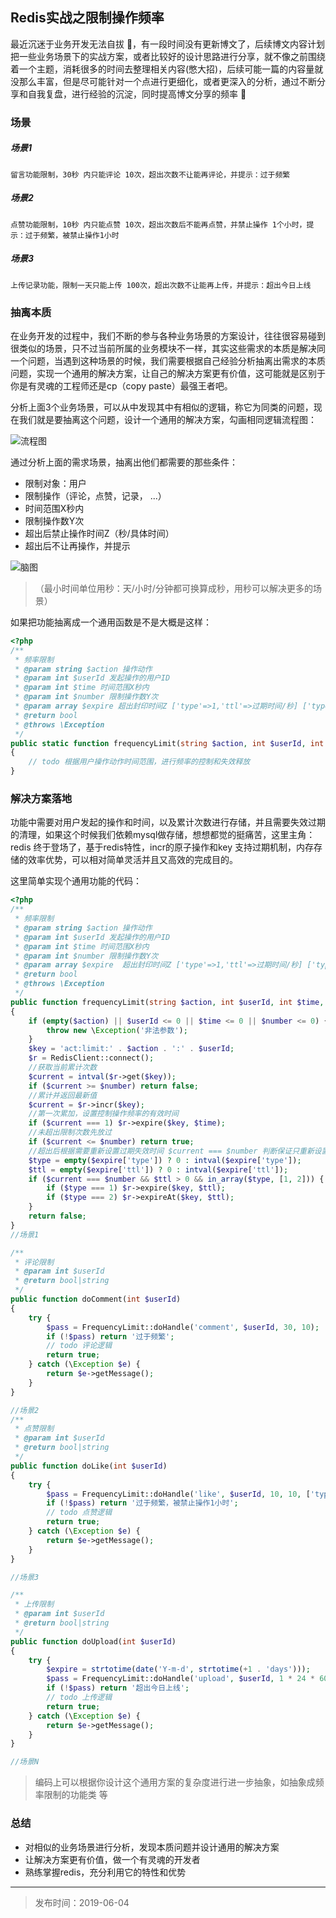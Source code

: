
## Redis实战之限制操作频率

最近沉迷于业务开发无法自拔 🤣，有一段时间没有更新博文了，后续博文内容计划把一些业务场景下的实战方案，或者比较好的设计思路进行分享，就不像之前围绕着一个主题，消耗很多的时间去整理相关内容(憋大招)，后续可能一篇的内容量就没那么丰富，但是尽可能针对一个点进行更细化，或者更深入的分析，通过不断分享和自我复盘，进行经验的沉淀，同时提高博文分享的频率 🤙




### 场景

##### 场景1

    留言功能限制，30秒 内只能评论 10次，超出次数不让能再评论，并提示：过于频繁
  
##### 场景2

    点赞功能限制，10秒 内只能点赞 10次，超出次数后不能再点赞，并禁止操作 1个小时，提示：过于频繁，被禁止操作1小时
    
##### 场景3

    上传记录功能，限制一天只能上传 100次，超出次数不让能再上传，并提示：超出今日上线
    
### 抽离本质

在业务开发的过程中，我们不断的参与各种业务场景的方案设计，往往很容易碰到很类似的场景，只不过当前所属的业务模块不一样，其实这些需求的本质是解决同一个问题，当遇到这种场景的时候，我们需要根据自己经验分析抽离出需求的本质问题，实现一个通用的解决方案，让自己的解决方案更有价值，这可能就是区别于你是有灵魂的工程师还是cp（copy paste）最强王者吧。

分析上面3个业务场景，可以从中发现其中有相似的逻辑，称它为同类的问题，现在我们就是要抽离这个问题，设计一个通用的解决方案，勾画相同逻辑流程图：

![流程图](http://blog.thankbabe.com/imgs/redis_limit_flow.png?v=4)


通过分析上面的需求场景，抽离出他们都需要的那些条件：

* 限制对象：用户
* 限制操作（评论，点赞，记录， ...）
* 时间范围X秒内
* 限制操作数Y次
* 超出后禁止操作时间Z（秒/具体时间）
* 超出后不让再操作，并提示

![脑图](http://blog.thankbabe.com/imgs/redis_limit.png?v=3)

> （最小时间单位用秒：天/小时/分钟都可换算成秒，用秒可以解决更多的场景）




如果把功能抽离成一个通用函数是不是大概是这样：

```php
<?php
/**
 * 频率限制
 * @param string $action 操作动作
 * @param int $userId 发起操作的用户ID
 * @param int $time 时间范围X秒内
 * @param int $number 限制操作数Y次
 * @param array $expire 超出封印时间Z ['type'=>1,'ttl'=>过期时间/秒] ['type'=>2,'ttl'=>具体过期时间戳] 二选一
 * @return bool
 * @throws \Exception
 */
public static function frequencyLimit(string $action, int $userId, int $time, int $number, $expire = [])
{
    // todo 根据用户操作动作时间范围，进行频率的控制和失效释放
}

```


### 解决方案落地

功能中需要对用户发起的操作和时间，以及累计次数进行存储，并且需要失效过期的清理，如果这个时候我们依赖mysql做存储，想想都觉的挺痛苦，这里主角：redis 终于登场了，基于redis特性，incr的原子操作和key 支持过期机制，内存存储的效率优势，可以相对简单灵活并且又高效的完成目的。

这里简单实现个通用功能的代码：

```php
<?php
/**
 * 频率限制
 * @param string $action 操作动作
 * @param int $userId 发起操作的用户ID
 * @param int $time 时间范围X秒内
 * @param int $number 限制操作数Y次
 * @param array $expire  超出封印时间Z ['type'=>1,'ttl'=>过期时间/秒] ['type'=>2,'ttl'=>具体过期时间戳] 二选一
 * @return bool
 * @throws \Exception
 */
public function frequencyLimit(string $action, int $userId, int $time, int $number, $expire = [])
{
    if (empty($action) || $userId <= 0 || $time <= 0 || $number <= 0) {
        throw new \Exception('非法参数');
    }
    $key = 'act:limit:' . $action . ':' . $userId;
    $r = RedisClient::connect();
    //获取当前累计次数
    $current = intval($r->get($key));
    if ($current >= $number) return false;
    //累计并返回最新值
    $current = $r->incr($key);
    //第一次累加，设置控制操作频率的有效时间
    if ($current === 1) $r->expire($key, $time);
    //未超出限制次数先放过
    if ($current <= $number) return true;
    //超出后根据需要重新设置过期失效时间 $current === $number 判断保证只重新设置一次
    $type = empty($expire['type']) ? 0 : intval($expire['type']);
    $ttl = empty($expire['ttl']) ? 0 : intval($expire['ttl']);
    if ($current === $number && $ttl > 0 && in_array($type, [1, 2])) {
        if ($type === 1) $r->expire($key, $ttl);
        if ($type === 2) $r->expireAt($key, $ttl);
    }
    return false;
}
//场景1

/**
 * 评论限制
 * @param int $userId
 * @return bool|string
 */
public function doComment(int $userId)
{
    try {
        $pass = FrequencyLimit::doHandle('comment', $userId, 30, 10);
        if (!$pass) return '过于频繁';
        // todo 评论逻辑
        return true;
    } catch (\Exception $e) {
        return $e->getMessage();
    }
}

//场景2
/**
 * 点赞限制
 * @param int $userId
 * @return bool|string
 */
public function doLike(int $userId)
{
    try {
        $pass = FrequencyLimit::doHandle('like', $userId, 10, 10, ['type' => 1, 'ttl' => 1 * 60 * 60]);
        if (!$pass) return '过于频繁，被禁止操作1小时';
        // todo 点赞逻辑
        return true;
    } catch (\Exception $e) {
        return $e->getMessage();
    }
}

//场景3

/**
 * 上传限制
 * @param int $userId
 * @return bool|string
 */
public function doUpload(int $userId)
{
    try {
        $expire = strtotime(date('Y-m-d', strtotime(+1 . 'days')));
        $pass = FrequencyLimit::doHandle('upload', $userId, 1 * 24 * 60 * 60, 100, ['type' => 2, 'ttl' => $expire]);
        if (!$pass) return '超出今日上线';
        // todo 上传逻辑
        return true;
    } catch (\Exception $e) {
        return $e->getMessage();
    }
}

//场景N
```

> 编码上可以根据你设计这个通用方案的复杂度进行进一步抽象，如抽象成频率限制的功能类 等

### 总结
* 对相似的业务场景进行分析，发现本质问题并设计通用的解决方案
* 让解决方案更有价值，做一个有灵魂的开发者
* 熟练掌握redis，充分利用它的特性和优势

---

> 发布时间：2019-06-04